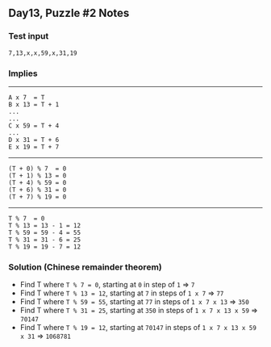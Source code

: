 ## Day13, Puzzle #2 Notes

### Test input

```
7,13,x,x,59,x,31,19
```

### Implies

---

```
A x 7  = T
B x 13 = T + 1
...
...
C x 59 = T + 4
...
D x 31 = T + 6
E x 19 = T + 7
```

---

```
(T + 0) % 7  = 0
(T + 1) % 13 = 0
(T + 4) % 59 = 0
(T + 6) % 31 = 0
(T + 7) % 19 = 0
```

---

```
T % 7  = 0
T % 13 = 13 - 1 = 12
T % 59 = 59 - 4 = 55
T % 31 = 31 - 6 = 25
T % 19 = 19 - 7 = 12
```

### Solution (Chinese remainder theorem)

- Find T where `T % 7 = 0`, starting at `0` in step of `1` => `7`
- Find T where `T % 13 = 12`, starting at `7` in steps of `1 x 7` => `77`
- Find T where `T % 59 = 55`, starting at `77` in steps of `1 x 7 x 13` => `350`
- Find T where `T % 31 = 25`, starting at `350` in steps of `1 x 7 x 13 x 59` => `70147`
- Find T where `T % 19 = 12`, starting at `70147` in steps of `1 x 7 x 13 x 59 x 31` => `1068781`
